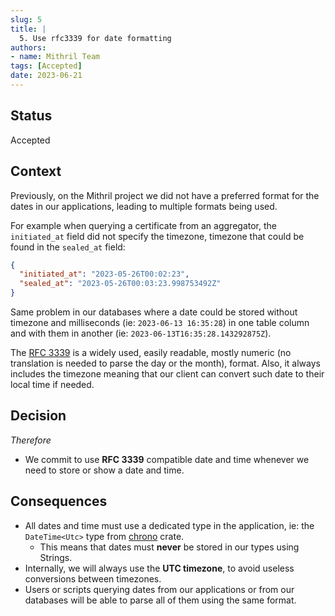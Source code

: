 ```yaml
---
slug: 5
title: |
  5. Use rfc3339 for date formatting 
authors:
- name: Mithril Team
tags: [Accepted]
date: 2023-06-21
---
```


## Status

Accepted

## Context

Previously, on the Mithril project we did not have a preferred format for the dates in our applications, leading to
multiple formats being used.

For example when querying a certificate from an aggregator, the `initiated_at` field did not specify the timezone,
timezone that could be found in the `sealed_at` field:
```json
{
  "initiated_at": "2023-05-26T00:02:23",
  "sealed_at": "2023-05-26T00:03:23.998753492Z"
}
```
Same problem in our databases where a date could be stored without timezone and milliseconds (ie: `2023-06-13 16:35:28`)
in one table column and with them in another (ie: `2023-06-13T16:35:28.143292875Z`).

The [RFC 3339](https://datatracker.ietf.org/doc/html/rfc3339) is a widely used, easily readable, mostly numeric (no
translation is needed to parse the day or the month), format. Also, it always includes the timezone meaning that our
client can convert such date to their local time if needed.

## Decision

_Therefore_

* We commit to use **RFC 3339** compatible date and time whenever we need to store or show a date and time.

## Consequences

* All dates and time must use a dedicated type in the application, ie: the `DateTime<Utc>` type from
[chrono](https://crates.io/crates/chrono) crate.
  * This means that dates must **never** be stored in our types using Strings.
* Internally, we will always use the **UTC timezone**, to avoid useless conversions between timezones.
* Users or scripts querying dates from our applications or from our databases will be able to parse all of them using
the same format.